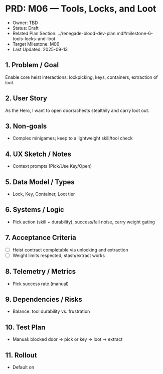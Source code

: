 # PRD: M06 — Tools, Locks, and Loot

- Owner: TBD
- Status: Draft
- Related Plan Section: ../renegade-blood-dev-plan.md#milestone-6-tools-locks-and-loot
- Target Milestone: M06
- Last Updated: 2025-09-13

## 1. Problem / Goal

Enable core heist interactions: lockpicking, keys, containers, extraction of loot.

## 2. User Story

As the Hero, I want to open doors/chests stealthily and carry loot out.

## 3. Non-goals

- Complex minigames; keep to a lightweight skill/tool check

## 4. UX Sketch / Notes

- Context prompts (Pick/Use Key/Open)

## 5. Data Model / Types

- Lock, Key, Container, Loot tier

## 6. Systems / Logic

- Pick action (skill + durability), success/fail noise, carry weight gating

## 7. Acceptance Criteria

- [ ] Heist contract completable via unlocking and extraction
- [ ] Weight limits respected; stash/extract works

## 8. Telemetry / Metrics

- Pick success rate (manual)

## 9. Dependencies / Risks

- Balance: tool durability vs. frustration

## 10. Test Plan

- Manual: blocked door -> pick or key -> loot -> extract

## 11. Rollout

- Default on
